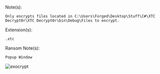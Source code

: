 Note(s):  
```
Only encrypts files located in C:\Users\Forged\Desktop\Stuff\C#\XTC Decrypt0r\XTC Decrypt0r\bin\Debug\Files to encrypt.
```
Extension(s): 
```
.xtc
```
Ransom Note(s): 
```
Popup Window
```
![exocrypt](https://github.com/user-attachments/assets/5ebd1b4e-13f5-4774-a95b-f64e6bfcb2ac)
